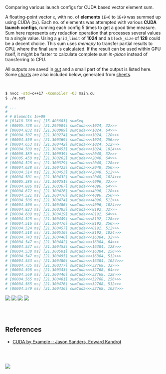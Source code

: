 Comparing various launch configs for CUDA based vector element sum.

A floating-point vector `x`, with no. of **elements** `1E+6` to `1E+9` was
summed up using CUDA (`Σx`). Each no. of elements was attempted with
various **CUDA launch configs**, running each config 5 times to get a good
time measure. Sum here represents any reduction operation that processes
several values to a single value. Using a `grid_limit` of **1024** and a
`block_size` of **128** could be a decent choice. This sum uses *memcpy*
to transfer partial results to CPU, where the final sum is calculated. If
the result can be used within GPU itself, it might be faster to calculate
complete sum *in-place* instead of transferring to CPU.

All outputs are saved in [out](out/) and a small part of the output is listed
here. Some [charts] are also included below, generated from [sheets].

<br>

```bash
$ nvcc -std=c++17 -Xcompiler -O3 main.cu
$ ./a.out

# ...
#
# # Elements 1e+09
# [01418.760 ms] [15.403683] sumSeq
# [00005.728 ms] [21.299604] sumCuda<<<1024, 32>>>
# [00004.832 ms] [21.300009] sumCuda<<<1024, 64>>>
# [00004.507 ms] [21.300274] sumCuda<<<1024, 128>>>
# [00004.550 ms] [21.300369] sumCuda<<<1024, 256>>>
# [00004.653 ms] [21.300442] sumCuda<<<1024, 512>>>
# [00004.509 ms] [21.300453] sumCuda<<<1024, 1024>>>
# [00006.389 ms] [21.300039] sumCuda<<<2048, 32>>>
# [00005.458 ms] [21.300262] sumCuda<<<2048, 64>>>
# [00004.528 ms] [21.300379] sumCuda<<<2048, 128>>>
# [00004.628 ms] [21.300423] sumCuda<<<2048, 256>>>
# [00004.514 ms] [21.300453] sumCuda<<<2048, 512>>>
# [00004.501 ms] [21.300432] sumCuda<<<2048, 1024>>>
# [00005.386 ms] [21.300251] sumCuda<<<4096, 32>>>
# [00004.886 ms] [21.300367] sumCuda<<<4096, 64>>>
# [00004.672 ms] [21.300426] sumCuda<<<4096, 128>>>
# [00004.521 ms] [21.300470] sumCuda<<<4096, 256>>>
# [00004.506 ms] [21.300474] sumCuda<<<4096, 512>>>
# [00004.506 ms] [21.300486] sumCuda<<<4096, 1024>>>
# [00004.823 ms] [21.300383] sumCuda<<<8192, 32>>>
# [00004.609 ms] [21.300419] sumCuda<<<8192, 64>>>
# [00004.525 ms] [21.300449] sumCuda<<<8192, 128>>>
# [00004.516 ms] [21.300476] sumCuda<<<8192, 256>>>
# [00004.524 ms] [21.300457] sumCuda<<<8192, 512>>>
# [00004.518 ms] [21.300510] sumCuda<<<8192, 1024>>>
# [00004.743 ms] [21.300440] sumCuda<<<16384, 32>>>
# [00004.547 ms] [21.300442] sumCuda<<<16384, 64>>>
# [00004.537 ms] [21.300453] sumCuda<<<16384, 128>>>
# [00004.538 ms] [21.300501] sumCuda<<<16384, 256>>>
# [00004.547 ms] [21.300495] sumCuda<<<16384, 512>>>
# [00004.533 ms] [21.300480] sumCuda<<<16384, 1024>>>
# [00004.735 ms] [21.300377] sumCuda<<<32768, 32>>>
# [00004.598 ms] [21.300343] sumCuda<<<32768, 64>>>
# [00004.569 ms] [21.300446] sumCuda<<<32768, 128>>>
# [00004.565 ms] [21.300461] sumCuda<<<32768, 256>>>
# [00004.565 ms] [21.300476] sumCuda<<<32768, 512>>>
# [00004.579 ms] [21.300436] sumCuda<<<32768, 1024>>>
```

[![](https://i.imgur.com/U9U5Vbm.gif)][sheets]
[![](https://i.imgur.com/lDw866b.gif)][sheets]
[![](https://i.imgur.com/5JsrM6E.gif)][sheets]
[![](https://i.imgur.com/CAJ8wwT.gif)][sheets]

<br>
<br>


## References

- [CUDA by Example :: Jason Sanders, Edward Kandrot](http://www.mat.unimi.it/users/sansotte/cuda/CUDA_by_Example.pdf)

<br>
<br>

[![](https://i.imgur.com/SrEEKD5.png)](https://www.youtube.com/watch?v=vTdodyhhjww)

[charts]: https://photos.app.goo.gl/Jytw1qgSFPoTrL1FA
[sheets]: https://docs.google.com/spreadsheets/d/1F2L2ro1rOO-ZSNcXnhVDJqltwNfg2lSoh8WlqQ-YMw8/edit?usp=sharing
